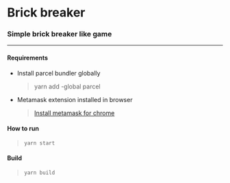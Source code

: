 # Brick breaker

### Simple brick breaker like game


___

#### Requirements

* Install parcel bundler globally
    > yarn add -global parcel
* Metamask extension installed in browser
    > [Install metamask for chrome](https://chrome.google.com/webstore/detail/metamask/nkbihfbeogaeaoehlefnkodbefgpgknn)

#### How to run
> `yarn start`

#### Build
> `yarn build`


